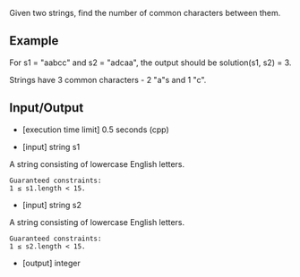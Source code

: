 Given two strings, find the number of common characters between them.

## Example

For s1 = "aabcc" and s2 = "adcaa", the output should be
solution(s1, s2) = 3.

Strings have 3 common characters - 2 "a"s and 1 "c".

## Input/Output

* [execution time limit] 0.5 seconds (cpp)

* [input] string s1

A string consisting of lowercase English letters.

```
Guaranteed constraints:
1 ≤ s1.length < 15.
```

* [input] string s2

A string consisting of lowercase English letters.

```
Guaranteed constraints:
1 ≤ s2.length < 15.
```

* [output] integer